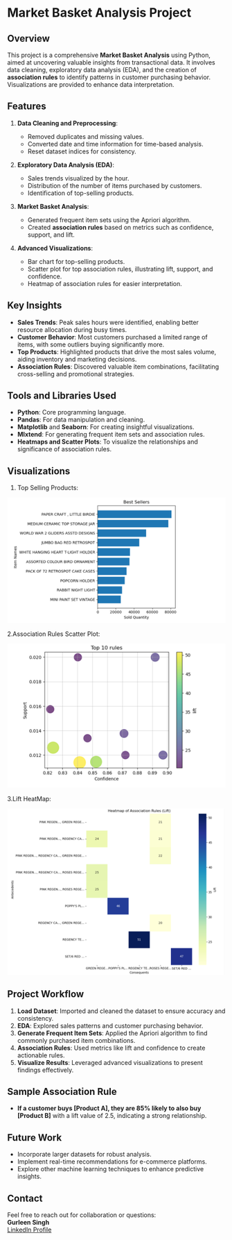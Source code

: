 
# Market Basket Analysis Project

## Overview
This project is a comprehensive **Market Basket Analysis** using Python, aimed at uncovering valuable insights from transactional data. It involves data cleaning, exploratory data analysis (EDA), and the creation of **association rules** to identify patterns in customer purchasing behavior. Visualizations are provided to enhance data interpretation.

## Features
1. **Data Cleaning and Preprocessing**:
   - Removed duplicates and missing values.
   - Converted date and time information for time-based analysis.
   - Reset dataset indices for consistency.

2. **Exploratory Data Analysis (EDA)**:
   - Sales trends visualized by the hour.
   - Distribution of the number of items purchased by customers.
   - Identification of top-selling products.

3. **Market Basket Analysis**:
   - Generated frequent item sets using the Apriori algorithm.
   - Created **association rules** based on metrics such as confidence, support, and lift.

4. **Advanced Visualizations**:
   - Bar chart for top-selling products.
   - Scatter plot for top association rules, illustrating lift, support, and confidence.
   - Heatmap of association rules for easier interpretation.

## Key Insights
- **Sales Trends**: Peak sales hours were identified, enabling better resource allocation during busy times.
- **Customer Behavior**: Most customers purchased a limited range of items, with some outliers buying significantly more.
- **Top Products**: Highlighted products that drive the most sales volume, aiding inventory and marketing decisions.
- **Association Rules**: Discovered valuable item combinations, facilitating cross-selling and promotional strategies.

## Tools and Libraries Used
- **Python**: Core programming language.
- **Pandas**: For data manipulation and cleaning.
- **Matplotlib** and **Seaborn**: For creating insightful visualizations.
- **Mlxtend**: For generating frequent item sets and association rules.
- **Heatmaps and Scatter Plots**: To visualize the relationships and significance of association rules.

## Visualizations

1. Top Selling Products:

![Top Selling Products](images/Screenshot%202024-12-31%20152711.png)

2.Association Rules Scatter Plot:

![Association Rules Scatter Plot](images/Screenshot%202024-12-31%20152725.png)  

3.Lift HeatMap:

![Lift Heatmap](images/Screenshot%202024-12-31%20152742.png)  

## Project Workflow
1. **Load Dataset**: Imported and cleaned the dataset to ensure accuracy and consistency.
2. **EDA**: Explored sales patterns and customer purchasing behavior.
3. **Generate Frequent Item Sets**: Applied the Apriori algorithm to find commonly purchased item combinations.
4. **Association Rules**: Used metrics like lift and confidence to create actionable rules.
5. **Visualize Results**: Leveraged advanced visualizations to present findings effectively.

## Sample Association Rule
- **If a customer buys [Product A], they are 85% likely to also buy [Product B]** with a lift value of 2.5, indicating a strong relationship.

## Future Work
- Incorporate larger datasets for robust analysis.
- Implement real-time recommendations for e-commerce platforms.
- Explore other machine learning techniques to enhance predictive insights.

## Contact
Feel free to reach out for collaboration or questions:  
**Gurleen Singh**  
[LinkedIn Profile](www.linkedin.com/in/-gurleen-singh)
